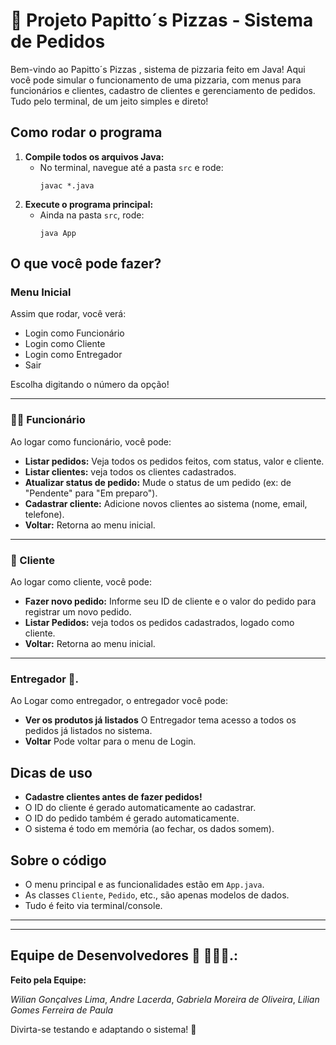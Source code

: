 # 🍕 Projeto Papitto´s Pizzas - Sistema de Pedidos

Bem-vindo ao Papitto´s Pizzas , sistema de pizzaria feito em Java! Aqui você pode simular o funcionamento de uma pizzaria, com menus para funcionários e clientes, cadastro de clientes e gerenciamento de pedidos. Tudo pelo terminal, de um jeito simples e direto!

## Como rodar o programa

1. **Compile todos os arquivos Java:**
   - No terminal, navegue até a pasta `src` e rode:
     ```
     javac *.java
     ```
2. **Execute o programa principal:**
   - Ainda na pasta `src`, rode:
     ```
     java App
     ```

## O que você pode fazer?

### Menu Inicial

Assim que rodar, você verá:

- Login como Funcionário
- Login como Cliente
- Login como Entregador
- Sair

Escolha digitando o número da opção!

---

### 👨‍🍳 Funcionário

Ao logar como funcionário, você pode:

- **Listar pedidos:** Veja todos os pedidos feitos, com status, valor e cliente.
- **Listar clientes:** veja todos os clientes cadastrados.
- **Atualizar status de pedido:** Mude o status de um pedido (ex: de "Pendente" para "Em preparo").
- **Cadastrar cliente:** Adicione novos clientes ao sistema (nome, email, telefone).
- **Voltar:** Retorna ao menu inicial.

---

### 👤 Cliente

Ao logar como cliente, você pode:

- **Fazer novo pedido:** Informe seu ID de cliente e o valor do pedido para registrar um novo pedido.
- **Listar Pedidos:** veja todos os pedidos cadastrados, logado como cliente.
- **Voltar:** Retorna ao menu inicial.

---

### Entregador 🛵.

Ao Logar como entregador, o entregador você pode:

- **Ver os produtos já listados** O Entregador tema acesso a todos os pedidos já listados no sistema.
- **Voltar** Pode voltar para o menu de Login.

## Dicas de uso

- **Cadastre clientes antes de fazer pedidos!**
- O ID do cliente é gerado automaticamente ao cadastrar.
- O ID do pedido também é gerado automaticamente.
- O sistema é todo em memória (ao fechar, os dados somem).

## Sobre o código

- O menu principal e as funcionalidades estão em `App.java`.
- As classes `Cliente`, `Pedido`, etc., são apenas modelos de dados.
- Tudo é feito via terminal/console.

---

---

## Equipe de Desenvolvedores 👥 🧑‍🤝‍🧑.:

**Feito pela Equipe:**

_Wilian Gonçalves Lima_,
_Andre Lacerda_,
_Gabriela Moreira de Oliveira_,
_Lilian Gomes Ferreira de Paula_

Divirta-se testando e adaptando o sistema! 🍕
